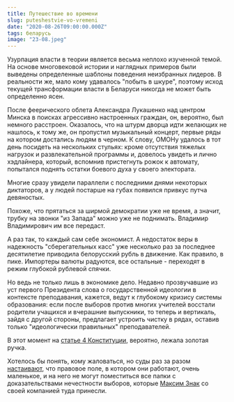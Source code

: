 ```yaml
---
title: Путешествие во времени
slug: puteshestvie-vo-vremeni
date: "2020-08-26T09:00:00.000Z"
tags: беларусь
image: "23-08.jpeg"
---
```


Узурпация власти в теории является весьма неплохо изученной темой. На основе многовековой истории и наглядных примеров были выведены определенные шаблоны поведения неизбранных лидеров. В реальности же, мало кому удавалось "побыть в шкуре", поэтому исход текущей трансформации власти в Беларуси никогда не может быть определенно ясен.

После феерического облета Александра Лукашенко над центром Минска в поисках агрессивно настроенных граждан, он, вероятно, был немного расстроен. Оказалось, что на штурм дворца идти желающих не нашлось, к тому же, он пропустил музыкальный концерт, первые ряды на котором достались людям в черном. К слову, ОМОНу удалось в тот день посидеть на нескольких стульях: кроме отсутствия тяжелых нагрузок и развлекательной программы и, довелось увидеть и лично хэдлайнера, который, вспомнив пристегнуть рожок к автомату, попытался поднять остатки боевого духа у своего электората.

Многие сразу увидели параллели с последними днями некоторых диктаторов, а у людей постарше на губах появился привкус путча девяностых.

Похоже, что прятаться за ширмой демократии уже не время, а значит, трубку на звонки "из Запада" можно уже не поднимать. Владимир Владимирович им все передаст.

А раз так, то каждый сам себе экономист. А недостаток веры в надежность "сберегательных касс" уже несколько раз за последнее десятилетие приводила белорусский рубль в движение. Как правило, в пике. Импортеры валюты радуются, все остальные - переходят в режим глубокой рублевой спячки.

Но ведь не только лишь в экономике дело. Недавно прозвучавшие из уст первого Президента слова о государственной идеологии в контексте преподавания, кажется, ведут к глубокому кризису системы образования: если после выборов против многих учителей восстали родители учащихся и вчерашние выпускники, то теперь и вертикаль, зайдя с другой стороны, предлагает устроить чистку в рядах, оставив только "идеологически правильных" преподавателей. 

В этот момент на [статье 4 Конституции](https://pravo.by/pravovaya-informatsiya/normativnye-dokumenty/konstitutsiya-respubliki-belarus/), вероятно, лежала золотая ручка.

Хотелось бы понять, кому жаловаться, но суды раз за разом [настаивают](http://www.court.gov.by/ru/sudebnie/postanovleniya/744a84c71c704225.html), что правовое поле, в котором они работают, очень маленькое, и на него не могут поместиться все папки с доказательствами нечестности выборов, которые [Максим Знак](https://www.facebook.com/max.znak) со своей компанией туда принесли.